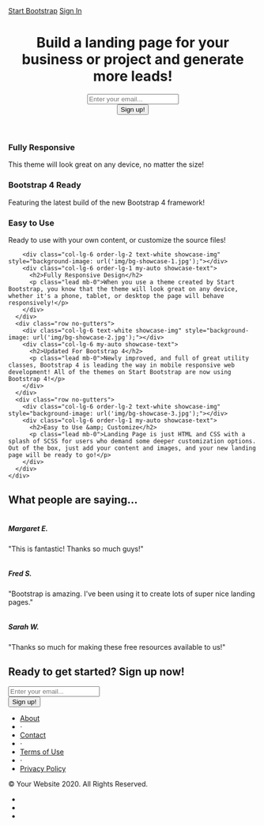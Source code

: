
<!DOCTYPE html>
<html lang="en">

<head>

  <meta charset="utf-8">
  <meta name="viewport" content="width=device-width, initial-scale=1, shrink-to-fit=no">
  <meta name="description" content="">
  <meta name="author" content="">

  <title>Landing Page - Start Bootstrap Theme</title>

  <!-- Bootstrap core CSS -->
  <link href="vendor/bootstrap/css/bootstrap.min.css" rel="stylesheet">

  <!-- Custom fonts for this template -->
  <link href="vendor/fontawesome-free/css/all.min.css" rel="stylesheet">
  <link href="vendor/simple-line-icons/css/simple-line-icons.css" rel="stylesheet" type="text/css">
  <link href="https://fonts.googleapis.com/css?family=Lato:300,400,700,300italic,400italic,700italic" rel="stylesheet" type="text/css">

  <!-- Custom styles for this template -->
  <link href="css/landing-page.min.css" rel="stylesheet">

</head>

<body>

  <!-- Navigation -->
  <nav class="navbar navbar-light bg-light static-top">
    <div class="container">
      <a class="navbar-brand" href="#">Start Bootstrap</a>
      <a class="btn btn-primary" href="#">Sign In</a>
    </div>
  </nav>

  <!-- Masthead -->
  <header class="masthead text-white text-center">
    <div class="overlay"></div>
    <div class="container">
      <div class="row">
        <div class="col-xl-9 mx-auto">
          <h1 class="mb-5">Build a landing page for your business or project and generate more leads!</h1>
        </div>
        <div class="col-md-10 col-lg-8 col-xl-7 mx-auto">
          <form>
            <div class="form-row">
              <div class="col-12 col-md-9 mb-2 mb-md-0">
                <input type="email" class="form-control form-control-lg" placeholder="Enter your email...">
              </div>
              <div class="col-12 col-md-3">
                <button type="submit" class="btn btn-block btn-lg btn-primary">Sign up!</button>
              </div>
            </div>
          </form>
        </div>
      </div>
    </div>
  </header>

  <!-- Icons Grid -->
  <section class="features-icons bg-light text-center">
    <div class="container">
      <div class="row">
        <div class="col-lg-4">
          <div class="features-icons-item mx-auto mb-5 mb-lg-0 mb-lg-3">
            <div class="features-icons-icon d-flex">
              <i class="icon-screen-desktop m-auto text-primary"></i>
            </div>
            <h3>Fully Responsive</h3>
            <p class="lead mb-0">This theme will look great on any device, no matter the size!</p>
          </div>
        </div>
        <div class="col-lg-4">
          <div class="features-icons-item mx-auto mb-5 mb-lg-0 mb-lg-3">
            <div class="features-icons-icon d-flex">
              <i class="icon-layers m-auto text-primary"></i>
            </div>
            <h3>Bootstrap 4 Ready</h3>
            <p class="lead mb-0">Featuring the latest build of the new Bootstrap 4 framework!</p>
          </div>
        </div>
        <div class="col-lg-4">
          <div class="features-icons-item mx-auto mb-0 mb-lg-3">
            <div class="features-icons-icon d-flex">
              <i class="icon-check m-auto text-primary"></i>
            </div>
            <h3>Easy to Use</h3>
            <p class="lead mb-0">Ready to use with your own content, or customize the source files!</p>
          </div>
        </div>
      </div>
    </div>
  </section>

  <!-- Image Showcases -->
  <section class="showcase">
    <div class="container-fluid p-0">
      <div class="row no-gutters">

        <div class="col-lg-6 order-lg-2 text-white showcase-img" style="background-image: url('img/bg-showcase-1.jpg');"></div>
        <div class="col-lg-6 order-lg-1 my-auto showcase-text">
          <h2>Fully Responsive Design</h2>
          <p class="lead mb-0">When you use a theme created by Start Bootstrap, you know that the theme will look great on any device, whether it's a phone, tablet, or desktop the page will behave responsively!</p>
        </div>
      </div>
      <div class="row no-gutters">
        <div class="col-lg-6 text-white showcase-img" style="background-image: url('img/bg-showcase-2.jpg');"></div>
        <div class="col-lg-6 my-auto showcase-text">
          <h2>Updated For Bootstrap 4</h2>
          <p class="lead mb-0">Newly improved, and full of great utility classes, Bootstrap 4 is leading the way in mobile responsive web development! All of the themes on Start Bootstrap are now using Bootstrap 4!</p>
        </div>
      </div>
      <div class="row no-gutters">
        <div class="col-lg-6 order-lg-2 text-white showcase-img" style="background-image: url('img/bg-showcase-3.jpg');"></div>
        <div class="col-lg-6 order-lg-1 my-auto showcase-text">
          <h2>Easy to Use &amp; Customize</h2>
          <p class="lead mb-0">Landing Page is just HTML and CSS with a splash of SCSS for users who demand some deeper customization options. Out of the box, just add your content and images, and your new landing page will be ready to go!</p>
        </div>
      </div>
    </div>
  </section>

  <!-- Testimonials -->
  <section class="testimonials text-center bg-light">
    <div class="container">
      <h2 class="mb-5">What people are saying...</h2>
      <div class="row">
        <div class="col-lg-4">
          <div class="testimonial-item mx-auto mb-5 mb-lg-0">
            <img class="img-fluid rounded-circle mb-3" src="img/testimonials-1.jpg" alt="">
            <h5>Margaret E.</h5>
            <p class="font-weight-light mb-0">"This is fantastic! Thanks so much guys!"</p>
          </div>
        </div>
        <div class="col-lg-4">
          <div class="testimonial-item mx-auto mb-5 mb-lg-0">
            <img class="img-fluid rounded-circle mb-3" src="img/testimonials-2.jpg" alt="">
            <h5>Fred S.</h5>
            <p class="font-weight-light mb-0">"Bootstrap is amazing. I've been using it to create lots of super nice landing pages."</p>
          </div>
        </div>
        <div class="col-lg-4">
          <div class="testimonial-item mx-auto mb-5 mb-lg-0">
            <img class="img-fluid rounded-circle mb-3" src="img/testimonials-3.jpg" alt="">
            <h5>Sarah W.</h5>
            <p class="font-weight-light mb-0">"Thanks so much for making these free resources available to us!"</p>
          </div>
        </div>
      </div>
    </div>
  </section>

  <!-- Call to Action -->
  <section class="call-to-action text-white text-center">
    <div class="overlay"></div>
    <div class="container">
      <div class="row">
        <div class="col-xl-9 mx-auto">
          <h2 class="mb-4">Ready to get started? Sign up now!</h2>
        </div>
        <div class="col-md-10 col-lg-8 col-xl-7 mx-auto">
          <form>
            <div class="form-row">
              <div class="col-12 col-md-9 mb-2 mb-md-0">
                <input type="email" class="form-control form-control-lg" placeholder="Enter your email...">
              </div>
              <div class="col-12 col-md-3">
                <button type="submit" class="btn btn-block btn-lg btn-primary">Sign up!</button>
              </div>
            </div>
          </form>
        </div>
      </div>
    </div>
  </section>

  <!-- Footer -->
  <footer class="footer bg-light">
    <div class="container">
      <div class="row">
        <div class="col-lg-6 h-100 text-center text-lg-left my-auto">
          <ul class="list-inline mb-2">
            <li class="list-inline-item">
              <a href="#">About</a>
            </li>
            <li class="list-inline-item">&sdot;</li>
            <li class="list-inline-item">
              <a href="#">Contact</a>
            </li>
            <li class="list-inline-item">&sdot;</li>
            <li class="list-inline-item">
              <a href="#">Terms of Use</a>
            </li>
            <li class="list-inline-item">&sdot;</li>
            <li class="list-inline-item">
              <a href="#">Privacy Policy</a>
            </li>
          </ul>
          <p class="text-muted small mb-4 mb-lg-0">&copy; Your Website 2020. All Rights Reserved.</p>
        </div>
        <div class="col-lg-6 h-100 text-center text-lg-right my-auto">
          <ul class="list-inline mb-0">
            <li class="list-inline-item mr-3">
              <a href="#">
                <i class="fab fa-facebook fa-2x fa-fw"></i>
              </a>
            </li>
            <li class="list-inline-item mr-3">
              <a href="#">
                <i class="fab fa-twitter-square fa-2x fa-fw"></i>
              </a>
            </li>
            <li class="list-inline-item">
              <a href="#">
                <i class="fab fa-instagram fa-2x fa-fw"></i>
              </a>
            </li>
          </ul>
        </div>
      </div>
    </div>
  </footer>

  <!-- Bootstrap core JavaScript -->
  <script src="vendor/jquery/jquery.min.js"></script>
  <script src="vendor/bootstrap/js/bootstrap.bundle.min.js"></script>

</body>

</html>
